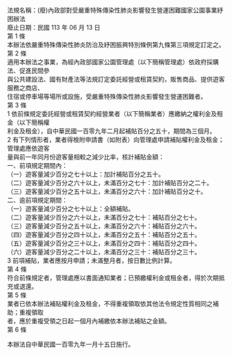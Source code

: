 法規名稱：(廢)內政部對受嚴重特殊傳染性肺炎影響發生營運困難國家公園事業紓困辦法  
廢止日期：民國 113 年 06 月 13 日  
第 1 條  
本辦法依嚴重特殊傳染性肺炎防治及紓困振興特別條例第九條第三項規定訂定之。  
第 2 條  
適用本辦法之事業，為經內政部國家公園管理處（以下簡稱管理處）依政府採購法、促進民間參  
與公共建設法、國有財產法等法規訂定委託經營或租賃契約，販售商品、提供遊客服務之商店、  
住宿或停車場等場所或設施，受嚴重特殊傳染性肺炎影響發生營運困難者。  
第 3 條  
1 依前條規定委託經營或租賃契約經營業者（以下簡稱業者）應繳納之權利金及租金（以下簡稱權  
利金及租金），自中華民國一百零九年二月起補貼百分之五十，期間為三個月。  
2 有下列情形者，業者得檢附申請書（如附表）向管理處申請補貼權利金及租金；管理處應依遊客  
量與前一年同月份遊客量相較之減少比率，核計補貼金額：  
一、前項規定期間內：  
（一）遊客量減少百分之七十以上：加計補貼百分之五十。  
（二）遊客量減少百分之六十以上，未滿百分之七十：加計補貼百分之二十。  
（三）遊客量減少百分之五十以上，未滿百分之六十：加計補貼百分之十。  
二、逾前項規定期間：  
（一）遊客量減少百分之七十以上：全額補貼。  
（二）遊客量減少百分之六十以上，未滿百分之七十：補貼百分之七十。  
（三）遊客量減少百分之五十以上，未滿百分之六十：補貼百分之六十。  
（四）遊客量減少百分之四十以上，未滿百分之五十：補貼百分之五十。  
（五）遊客量減少百分之三十以上，未滿百分之四十：補貼百分之四十。  
（六）遊客量減少百分之二十以上，未滿百分之三十：補貼百分之三十。  
3 前項補貼，業者應按月申請；未滿整月者，按日數比例計算。  
第 4 條  
符合前條規定者，管理處應以書面通知業者；已預繳權利金或租金者，得於次期抵充或退還。  
第 5 條  
業者已依本辦法補貼權利金及租金，不得重複領取依其他法令規定性質相同之補助；重複領取  
者，應於重複受領之日起一個月內補繳依本辦法補貼之金額。  
第 6 條  


本辦法自中華民國一百零九年一月十五日施行。  


